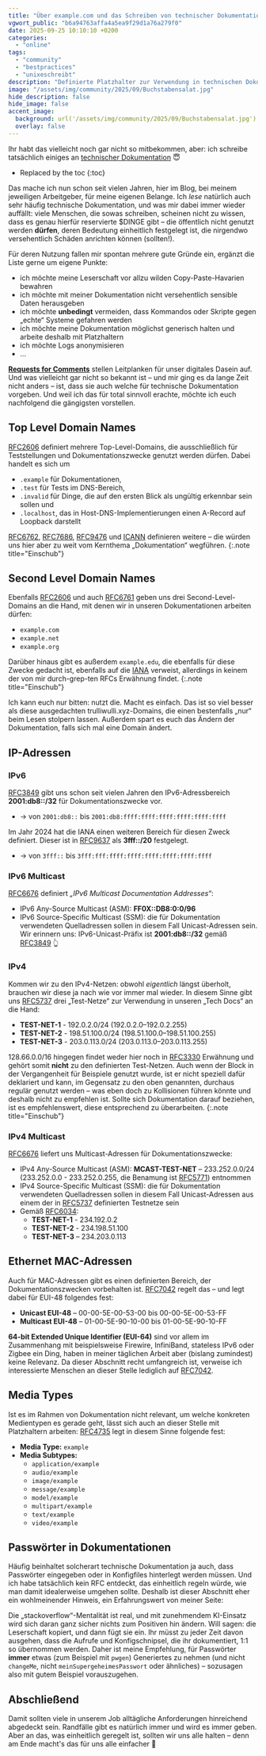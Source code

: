 ```yaml
---
title: "Über example.com und das Schreiben von technischer Dokumentation"
vgwort_public: "b6a94763affa4a5ea9f29d1a76a279f0"
date: 2025-09-25 10:10:10 +0200
categories:
  - "online"
tags:
  - "community"
  - "bestpractices"
  - "unixeschreibt"
description: "Definierte Platzhalter zur Verwendung in technischen Dokumentationen"
image: "/assets/img/community/2025/09/Buchstabensalat.jpg"
hide_description: false
hide_image: false
accent_image:
  background: url('/assets/img/community/2025/09/Buchstabensalat.jpg') center/cover
  overlay: false
---
```


Ihr habt das vielleicht noch gar nicht so mitbekommen, aber: ich schreibe tatsächlich einiges an [technischer Dokumentation](https://de.wikipedia.org/wiki/Technische_Dokumentation) 😇

* Replaced by the toc
{:toc}

Das mache ich nun schon seit vielen Jahren, hier im Blog, bei meinem jeweiligen Arbeitgeber, für meine eigenen Belange.
Ich *lese* natürlich auch sehr häufig technische Dokumentation, und was mir dabei immer wieder auffällt: viele Menschen, die sowas schreiben, scheinen nicht zu wissen, dass es genau hierfür reservierte $DINGE gibt – die öffentlich nicht genutzt werden **dürfen**, deren Bedeutung einheitlich festgelegt ist, die nirgendwo versehentlich Schäden anrichten können (sollten!).

Für deren Nutzung fallen mir spontan mehrere gute Gründe ein, ergänzt die Liste gerne um eigene Punkte:

* ich möchte meine Leserschaft vor allzu wilden Copy-Paste-Havarien bewahren
* ich möchte mit meiner Dokumentation nicht versehentlich sensible Daten herausgeben
* ich möchte **unbedingt** vermeiden, dass Kommandos oder Skripte gegen „echte“ Systeme gefahren werden
* ich möchte meine Dokumentation möglichst generisch halten und arbeite deshalb mit Platzhaltern
* ich möchte Logs anonymisieren
* ...

[**Requests for Comments**](https://en.wikipedia.org/wiki/Request_for_Comments) stellen Leitplanken für unser digitales Dasein auf.
Und was vielleicht gar nicht so bekannt ist – und mir ging es da lange Zeit nicht anders – ist, dass sie auch welche für technische Dokumentation vorgeben.
Und weil ich das für total sinnvoll erachte, möchte ich euch nachfolgend die gängigsten vorstellen.

## Top Level Domain Names
[RFC2606](https://www.rfc-editor.org/rfc/rfc2606) definiert mehrere Top-Level-Domains, die ausschließlich für Teststellungen und Dokumentationszwecke genutzt werden dürfen.
Dabei handelt es sich um

* `.example` für Dokumentationen,
* `.test` für Tests im DNS-Bereich,
* `.invalid` für Dinge, die auf den ersten Blick als ungültig erkennbar sein sollen und
* `.localhost`, das in Host-DNS-Implementierungen einen A-Record auf Loopback darstellt

[RFC6762](https://datatracker.ietf.org/doc/html/rfc6762), [RFC7686](https://datatracker.ietf.org/doc/html/rfc7686), [RFC9476](https://datatracker.ietf.org/doc/html/rfc9476) und [ICANN](https://www.icann.org/en/board-activities-and-meetings/materials/approved-resolutions-special-meeting-of-the-icann-board-29-07-2024-en#section2.a) definieren weitere – die würden uns hier aber zu weit vom Kernthema „Dokumentation“ wegführen.
{:.note title="Einschub"}

## Second Level Domain Names
Ebenfalls [RFC2606](https://datatracker.ietf.org/doc/html/rfc2606) und auch [RFC6761](https://datatracker.ietf.org/doc/html/rfc6761) geben uns drei Second-Level-Domains an die Hand, mit denen wir in unseren Dokumentationen arbeiten dürfen:

* `example.com`
* `example.net`
* `example.org`

Darüber hinaus gibt es außerdem `example.edu`, die ebenfalls für diese Zwecke gedacht ist, ebenfalls auf die [IANA](https://www.iana.org/help/example-domains) verweist, allerdings in keinem der von mir durch-grep-ten RFCs Erwähnung findet.
{:.note title="Einschub"}

Ich kann euch nur bitten: nutzt die.
Macht es einfach.
Das ist so viel besser als diese ausgedachten trulliwulli.xyz-Domains, die einen bestenfalls „nur“ beim Lesen stolpern lassen.
Außerdem spart es euch das Ändern der Dokumentation, falls sich mal eine Domain ändert.

## IP-Adressen
### IPv6
[RFC3849](https://datatracker.ietf.org/doc/html/rfc3849#section-2) gibt uns schon seit vielen Jahren den IPv6-Adressbereich **2001:db8::/32** für Dokumentationszwecke vor.

* &rarr; von `2001:db8::` bis `2001:db8:ffff:ffff:ffff:ffff:ffff:ffff`

Im Jahr 2024 hat die IANA einen weiteren Bereich für diesen Zweck definiert.
Dieser ist in [RFC9637](https://datatracker.ietf.org/doc/html/rfc9637) als **3fff::/20** festgelegt.

* &rarr; von `3fff::` bis `3fff:fff:ffff:ffff:ffff:ffff:ffff:ffff`

### IPv6 Multicast
[RFC6676](https://datatracker.ietf.org/doc/html/rfc6676#section-3) definiert *„IPv6 Multicast Documentation Addresses“*:

* IPv6 Any-Source Multicast (ASM): **FF0X::DB8:0:0/96**
* IPv6 Source-Specific Multicast (SSM): die für Dokumentation verwendeten Quelladressen sollen in diesem Fall Unicast-Adressen sein. Wir erinnern uns: IPv6-Unicast-Präfix ist **2001:db8::/32** gemäß [RFC3849](https://datatracker.ietf.org/doc/html/rfc3849#section-2) 👆

### IPv4
Kommen wir zu den IPv4-Netzen: obwohl *eigentlich* längst überholt, brauchen wir diese ja nach wie vor immer mal wieder.
In diesem Sinne gibt uns [RFC5737](https://datatracker.ietf.org/doc/html/rfc5737#section-3) drei „Test-Netze“ zur Verwendung in unseren „Tech Docs“ an die Hand:

* **TEST-NET-1** - 192.0.2.0/24 (192.0.2.0–192.0.2.255)
* **TEST-NET-2** - 198.51.100.0/24 (198.51.100.0–198.51.100.255)
* **TEST-NET-3** - 203.0.113.0/24 (203.0.113.0–203.0.113.255)

128.66.0.0/16 hingegen findet weder hier noch in [RFC3330](https://datatracker.ietf.org/doc/html/rfc3330) Erwähnung und gehört somit **nicht** zu den definierten Test-Netzen.
Auch wenn der Block in der Vergangenheit für Beispiele genutzt wurde, ist er nicht speziell dafür deklariert und kann, im Gegensatz zu den oben genannten, durchaus regulär genutzt werden – was eben doch zu Kollisionen führen könnte und deshalb nicht zu empfehlen ist.
Sollte sich Dokumentation darauf beziehen, ist es empfehlenswert, diese entsprechend zu überarbeiten.
{:.note title="Einschub"}

### IPv4 Multicast
[RFC6676](https://datatracker.ietf.org/doc/html/rfc6676#section-2) liefert uns Multicast-Adressen für Dokumentationszwecke:

* IPv4 Any-Source Multicast (ASM): **MCAST-TEST-NET** – 233.252.0.0/24 (233.252.0.0 - 233.252.0.255, die Benamung ist [RFC5771](https://datatracker.ietf.org/doc/html/rfc5771#section-9.2)) entnommen
* IPv4 Source-Specific Multicast (SSM): die für Dokumentation verwendeten Quelladressen sollen in diesem Fall Unicast-Adressen aus einem der in [RFC5737](https://datatracker.ietf.org/doc/html/rfc5737#section-3) definierten Testnetze sein
* Gemäß [RFC6034](https://datatracker.ietf.org/doc/html/rfc6034):
  * **TEST-NET-1** - 234.192.0.2
  * **TEST-NET-2** - 234.198.51.100
  * **TEST-NET-3** – 234.203.0.113

## Ethernet MAC-Adressen
Auch für MAC-Adressen gibt es einen definierten Bereich, der Dokumentationszwecken vorbehalten ist. [RFC7042](https://datatracker.ietf.org/doc/html/rfc7042#section-2.1.2) regelt das – und legt dabei für EUI-48 folgendes fest:

* **Unicast EUI-48** – 00-00-5E-00-53-00 bis 00-00-5E-00-53-FF
* **Multicast EUI-48** – 01-00-5E-90-10-00 bis 01-00-5E-90-10-FF

**64-bit Extended Unique Identifier (EUI-64)** sind vor allem im Zusammenhang mit beispielsweise Firewire, InfiniBand, stateless IPv6 oder Zigbee ein Ding, haben in meiner täglichen Arbeit aber (bislang zumindest) keine Relevanz.
Da dieser Abschnitt recht umfangreich ist, verweise ich interessierte Menschen an dieser Stelle lediglich auf [RFC7042](https://datatracker.ietf.org/doc/html/rfc7042#section-2.2.3).

## Media Types
Ist es im Rahmen von Dokumentation nicht relevant, um welche konkreten Medientypen es gerade geht, lässt sich auch an dieser Stelle mit Platzhaltern arbeiten: [RFC4735](https://datatracker.ietf.org/doc/html/rfc4735) legt in diesem Sinne folgende fest:

* **Media Type:** `example`
* **Media Subtypes:**
  * `application/example`
  * `audio/example`
  * `image/example`  
  * `message/example`
  * `model/example`
  * `multipart/example`
  * `text/example`
  * `video/example`

## Passwörter in Dokumentationen
Häufig beinhaltet solcherart technische Dokumentation ja auch, dass Passwörter eingegeben oder in Konfigfiles hinterlegt werden müssen.
Und ich habe tatsächlich kein RFC entdeckt, das einheitlich regeln würde, wie man damit idealerweise umgehen sollte.
Deshalb ist dieser Abschnitt eher ein wohlmeinender Hinweis, ein Erfahrungswert von meiner Seite:

Die „stackoverflow“-Mentalität ist real, und mit zunehmendem KI-Einsatz wird sich daran ganz sicher nichts zum Positiven hin ändern.
Will sagen: die Leserschaft kopiert, und dann fügt sie ein.
Ihr müsst zu jeder Zeit davon ausgehen, dass die Aufrufe und Konfigschnipsel, die ihr dokumentiert, 1:1 so übernommen werden.
Daher ist meine Empfehlung, für Passwörter **immer** etwas (zum Beispiel mit `pwgen`) Generiertes zu nehmen (und nicht `changeMe`, nicht `meinSupergeheimesPasswort` oder ähnliches) – sozusagen also mit gutem Beispiel vorauszugehen.

## Abschließend
Damit sollten viele in unserem Job alltägliche Anforderungen hinreichend abgedeckt sein.
Randfälle gibt es natürlich immer und wird es immer geben.
Aber an das, was einheitlich geregelt ist, sollten wir uns alle halten – denn am Ende macht's das für uns alle einfacher 🙂
